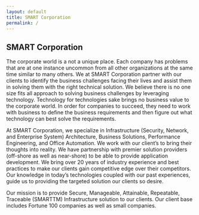 ```yaml
---
layout: default
title: SMART Corporation
permalink: /
---
```


## SMART Corporation

The corporate world is a not a unique place.  Each company has problems that are at one instance uncommon from all other organizations at the same time similar to many others.  We at SMART Corporation partner with our clients to identify the business challenges facing their lives and assist them in solving them with the right technical solution.  We believe there is no one size fits all approach to solving business challenges by leveraging technology.  Technology for technologies sake brings no business value to the corporate world.  In order for companies to succeed, they need to work with business to define the business requirements and then figure out what technology can best solve the requirements.

At SMART Corporation, we specialize in Infrastructure (Security, Network, and Enterprise System) Architecture, Business Solutions, Performance Engineering, and Office Automation.  We work with our client’s to bring their thoughts into reality.  We have partnership with premier solution providers (off-shore as well as near-shore) to be able to provide application development.  We bring over 20 years of industry experience and best practices to make our clients gain competitive edge over their competitors.  Our knowledge in today’s technologies coupled with our past experiences, guide us to providing the targeted solution our clients so desire.

Our mission is to provide Secure, Manageable, Attainable, Repeatable, Traceable (SMARTTM) Infrastructure solution to our clients.  Our client base includes Fortune 100 companies as well as small companies.
